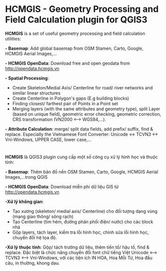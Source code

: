 # HCMGIS - Geometry Processing and Field Calculation plugin for QGIS3

**HCMGIS** is a set of useful geometry processing and field calculation utilities:


**- Basemap**: Add global basemap from OSM Stamen, Carto, Google, HCMGIS Aerial Images,...

**- HCMGIS OpenData**:  Download free and open geodata from http://opendata.hcmgis.vn

**- Spatial Processing**: 

+ Create Skeleton/Medial Axis/ Centerline for road/ river networks and similar linear structures
+ Create Centerline in Polygon's gaps (E.g building blocks)
+ Finding closest/ farthest pair of Points in a Point set
+ Merging layers (with the same attributes and geometry type), split Layer (based on unique field), geometric error checking, geometric correction, CRS transformation (VN2000 <--> WGS84,...).

**- Attribute Calculation**: merge/ split data fields, add prefix/ suffix, find & replace. Especially the Vietnamese Font Converter: Unicode <-> TCVN3 <-> Vni-Windows, UPPER CASE, lower case,...

# 

**HCMGIS** là QGIS3 plugin cung cấp một số công cụ xử lý hình học và thuộc tính:


**- Basemap**: Thêm bản đồ nền OSM Stamen, Carto, Google, HCMGIS Aerial Images,...trong QGIS

**- HCMGIS OpenData**:  Download miễn phí dữ liệu GIS từ http://opendata.hcmgis.vn


**-Xử lý không gian**: 
+ Tạo xương (skeleton/ medial axis/ Centerline) cho đối tượng dạng vùng (mạng giao thông/ sông rạch)
+ Tạo Centerline (tim hẻm, đường phân phối điện/ nước) cho các block nhà
+ Gộp layers, tách layer, kiểm tra lỗi hình học, chỉnh sửa lỗi hình học, chuyển đổi hệ tọa độ.

**-Xử lý thuộc tính**: Gộp/ tách trường dữ liệu, thêm tiền tố/ hậu tố, find & replace. Đặc biệt là chức năng chuyển đổi font chữ tiếng Việt Unicode <--> TCVN3 <--> Vni-Windows, với các tiện ích IN HOA, Hoa Mỗi Từ, Hoa đầu câu, in thường, khong dau.
